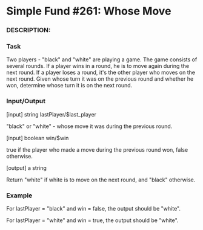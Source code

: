 # Simple Fund #261: Whose Move

### DESCRIPTION:

### Task

Two players - "black" and "white" are playing a game. The game consists of several rounds. If a player wins in a round, he is to move again during the next round. If a player loses a round, it's the other player who moves on the next round. Given whose turn it was on the previous round and whether he won, determine whose turn it is on the next round.

### Input/Output

[input] string lastPlayer/$last_player

"black" or "white" - whose move it was during the previous round.

[input] boolean win/$win

true if the player who made a move during the previous round won, false otherwise.

[output] a string

Return "white" if white is to move on the next round, and "black" otherwise.

### Example

For lastPlayer = "black" and win = false, the output should be "white".

For lastPlayer = "white" and win = true, the output should be "white".